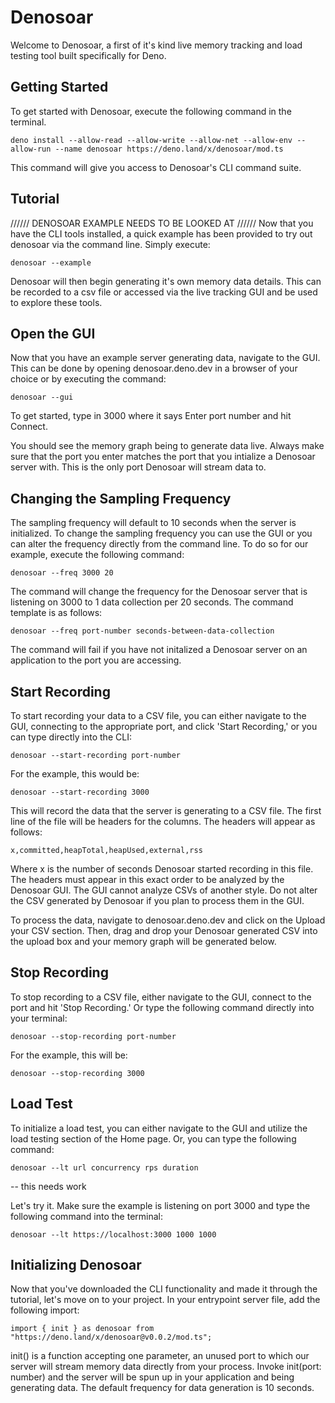 # Denosoar

Welcome to Denosoar, a first of it's kind live memory tracking and load testing tool built specifically for Deno.

## Getting Started

To get started with Denosoar, execute the following command in the terminal. 

    deno install --allow-read --allow-write --allow-net --allow-env --allow-run --name denosoar https://deno.land/x/denosoar/mod.ts
    
This command will give you access to Denosoar's CLI command suite. 

## Tutorial
////// DENOSOAR EXAMPLE NEEDS TO BE LOOKED AT //////
Now that you have the CLI tools installed, a quick example has been provided to try out denosoar via the command line. Simply execute: 

    denosoar --example
    
Denosoar will then begin generating it's own memory data details. This can be recorded to a csv file or accessed via the live tracking GUI and be used to explore these tools. 


## Open the GUI

Now that you have an example server generating data, navigate to the GUI. This can be done by opening denosoar.deno.dev in a browser of your choice or by executing the command: 
    
    denosoar --gui
    
To get started, type in 3000 where it says Enter port number and hit Connect. 

You should see the memory graph being to generate data live. Always make sure that the port you enter matches the port that you intialize a Denosoar server with. This is the only port Denosoar will stream data to. 


## Changing the Sampling Frequency 

The sampling frequency will default to 10 seconds when the server is initialized. To change the sampling frequency you can use the GUI or you can alter the frequency directly from the command line. To do so for our example, execute the following command: 

    denosoar --freq 3000 20
    
The command will change the frequency for the Denosoar server that is listening on 3000 to 1 data collection per 20 seconds. The command template is as follows: 

    denosoar --freq port-number seconds-between-data-collection
    
The command will fail if you have not initalized a Denosoar server on an application to the port you are accessing. 


## Start Recording

To start recording your data to a CSV file, you can either navigate to the GUI, connecting to the appropriate port, and click 'Start Recording,' or you can type directly into the CLI: 

    denosoar --start-recording port-number
    
For the example, this would be: 
    
    denosoar --start-recording 3000
    
This will record the data that the server is generating to a CSV file. The first line of the file will be headers for the columns. The headers will appear as follows: 

    x,committed,heapTotal,heapUsed,external,rss
    
Where x is the number of seconds Denosoar started recording in this file. The headers must appear in this exact order to be analyzed by the Denosoar GUI. The GUI cannot analyze CSVs of another style. Do not alter the CSV generated by Denosoar if you plan to process them in the GUI. 

To process the data, navigate to denosoar.deno.dev and click on the Upload your CSV section. Then, drag and drop your Denosoar generated CSV into the upload box and your memory graph will be generated below. 


## Stop Recording

To stop recording to a CSV file, either navigate to the GUI, connect to the port and hit 'Stop Recording.' Or type the following command directly into your terminal: 

    denosoar --stop-recording port-number
    
For the example, this will be: 
    
    denosoar --stop-recording 3000
   

## Load Test 

To initialize a load test, you can either navigate to the GUI and utilize the load testing section of the Home page. Or, you can type the following command: 

    denosoar --lt url concurrency rps duration
    
-- this needs work

Let's try it. Make sure the example is listening on port 3000 and type the following command into the terminal: 

    denosoar --lt https://localhost:3000 1000 1000 


## Initializing Denosoar

Now that you've downloaded the CLI functionality and made it through the tutorial, let's move on to your project. In your entrypoint server file, add the following import: 

    import { init } as denosoar from "https://deno.land/x/denosoar@v0.0.2/mod.ts";
    
init() is a function accepting one parameter, an unused port to which our server will stream memory data directly from your process. Invoke init(port: number) and the server will be spun up in your application and being generating data. The default frequency for data generation is 10 seconds. 
